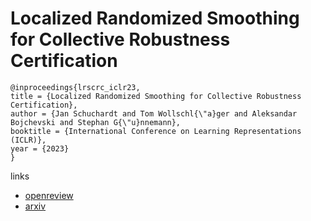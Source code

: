 # Localized Randomized Smoothing for Collective Robustness Certification

```
@inproceedings{lrscrc_iclr23,
title = {Localized Randomized Smoothing for Collective Robustness Certification},
author = {Jan Schuchardt and Tom Wollschl{\"a}ger and Aleksandar Bojchevski and Stephan G{\"u}nnemann},
booktitle = {International Conference on Learning Representations (ICLR)},
year = {2023}
}
```

links
- [openreview](https://openreview.net/forum?id=-k7Lvk0GpBl)
- [arxiv](https://arxiv.org/abs/2210.16140)

